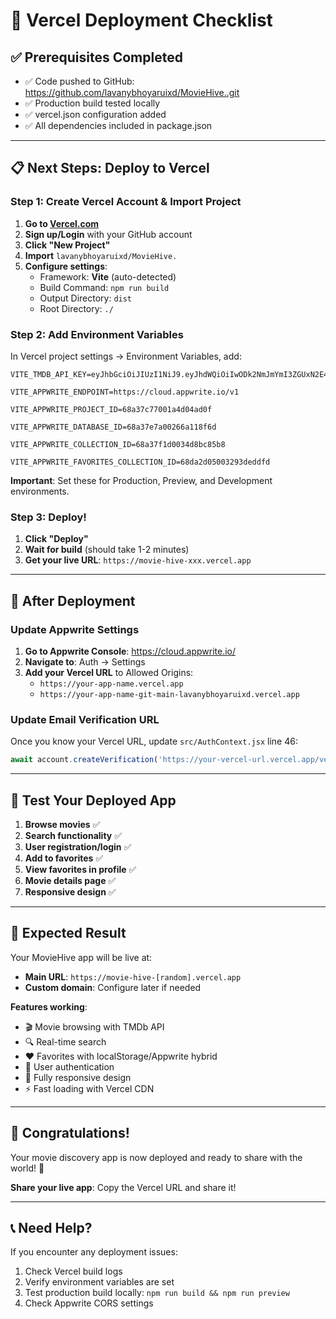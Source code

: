 # 🚀 Vercel Deployment Checklist

## ✅ Prerequisites Completed
- ✅ Code pushed to GitHub: https://github.com/lavanybhoyaruixd/MovieHive..git
- ✅ Production build tested locally
- ✅ vercel.json configuration added
- ✅ All dependencies included in package.json

---

## 📋 Next Steps: Deploy to Vercel

### Step 1: Create Vercel Account & Import Project
1. **Go to [Vercel.com](https://vercel.com)**
2. **Sign up/Login** with your GitHub account
3. **Click "New Project"**
4. **Import** `lavanybhoyaruixd/MovieHive.`
5. **Configure settings**:
   - Framework: **Vite** (auto-detected)
   - Build Command: `npm run build`
   - Output Directory: `dist`
   - Root Directory: `./`

### Step 2: Add Environment Variables
In Vercel project settings → Environment Variables, add:

```
VITE_TMDB_API_KEY=eyJhbGciOiJIUzI1NiJ9.eyJhdWQiOiIwODk2NmJmYmI3ZGUxN2E4MWRlMzhiMWJlN2ViMDIzZSIsIm5iZiI6MTc1NTUxODI4Ni4zMTIsInN1YiI6IjY4YTMxNTRlMjMyNzI1MGVmZmU5NGZjOSIsInNjb3BlcyI6WyJhcGlfcmVhZCJdLCJ2ZXJzaW9uIjoxfQ.yPVmXZTF_JnetDnxgxebGjB55LP7AxwGSMPvAKnlc8A

VITE_APPWRITE_ENDPOINT=https://cloud.appwrite.io/v1

VITE_APPWRITE_PROJECT_ID=68a37c77001a4d04ad0f

VITE_APPWRITE_DATABASE_ID=68a37e7a00266a118f6d

VITE_APPWRITE_COLLECTION_ID=68a37f1d0034d8bc85b8

VITE_APPWRITE_FAVORITES_COLLECTION_ID=68da2d05003293deddfd
```

**Important**: Set these for Production, Preview, and Development environments.

### Step 3: Deploy!
1. **Click "Deploy"**
2. **Wait for build** (should take 1-2 minutes)
3. **Get your live URL**: `https://movie-hive-xxx.vercel.app`

---

## 🔧 After Deployment

### Update Appwrite Settings
1. **Go to Appwrite Console**: https://cloud.appwrite.io/
2. **Navigate to**: Auth → Settings
3. **Add your Vercel URL** to Allowed Origins:
   - `https://your-app-name.vercel.app`
   - `https://your-app-name-git-main-lavanybhoyaruixd.vercel.app`

### Update Email Verification URL
Once you know your Vercel URL, update `src/AuthContext.jsx` line 46:
```javascript
await account.createVerification('https://your-vercel-url.vercel.app/verify');
```

---

## 🧪 Test Your Deployed App

1. **Browse movies** ✅
2. **Search functionality** ✅
3. **User registration/login** ✅
4. **Add to favorites** ✅
5. **View favorites in profile** ✅
6. **Movie details page** ✅
7. **Responsive design** ✅

---

## 🎯 Expected Result

Your MovieHive app will be live at:
- **Main URL**: `https://movie-hive-[random].vercel.app`
- **Custom domain**: Configure later if needed

**Features working**:
- 🎬 Movie browsing with TMDb API
- 🔍 Real-time search
- ❤️ Favorites with localStorage/Appwrite hybrid
- 👤 User authentication
- 📱 Fully responsive design
- ⚡ Fast loading with Vercel CDN

---

## 🎉 Congratulations!

Your movie discovery app is now deployed and ready to share with the world! 🌟

**Share your live app**: Copy the Vercel URL and share it!

---

## 📞 Need Help?

If you encounter any deployment issues:
1. Check Vercel build logs
2. Verify environment variables are set
3. Test production build locally: `npm run build && npm run preview`
4. Check Appwrite CORS settings
